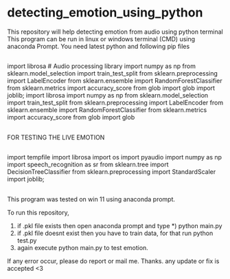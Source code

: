 # detecting_emotion_using_python
This repository will help detecting emotion from audio using python terminal
This program can be run in linux or windows terminal (CMD) using anaconda Prompt.
You need latest python and following pip files
##
import librosa  # Audio processing library
import numpy as np
from sklearn.model_selection import train_test_split
from sklearn.preprocessing import LabelEncoder
from sklearn.ensemble import RandomForestClassifier
from sklearn.metrics import accuracy_score
from glob import glob
import joblib;
import librosa
import numpy as np
from sklearn.model_selection import train_test_split
from sklearn.preprocessing import LabelEncoder
from sklearn.ensemble import RandomForestClassifier
from sklearn.metrics import accuracy_score
from glob import glob
##

<h>FOR TESTING THE LIVE EMOTION </h>
##
import tempfile
import librosa
import os
import pyaudio
import numpy as np
import speech_recognition as sr
from sklearn.tree import DecisionTreeClassifier
from sklearn.preprocessing import StandardScaler
import joblib;
##

This program was tested on win 11 using anaconda prompt.

To run this repository,
1) if .pkl file exists then open anaconda prompt and type
   *) python main.py
2) if .pkl file doesnt exist then you have to train data, for that run
   python test.py
3) again execute python main.py to test emotion.



If any error occur, please do report or mail me. Thanks.
any update or fix is accepted <3
